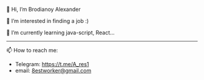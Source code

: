 👋 Hi, I’m Brodianoy Alexander

👀 I’m interested in finding a job :)

🌱 I’m currently learning java-script, React...


<hr>
📫 How to reach me:

- Telegram: https://t.me/A_res1
- email: 8estworker@gmail.com


<!---
Wanderer-online/Wanderer-online is a ✨ special ✨ repository because its `README.md` (this file) appears on your GitHub profile.
You can click the Preview link to take a look at your changes.
--->
